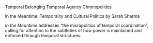 
Temporal Belonging 
Temporal Agency 
Chronopolitics 


In the Meantime: Temporality and Cultural Politics by Sarah Sharma

_In the Meantime_ addresses “the micropolitics of temporal coordination”, calling for attention to the subtleties of how power is maintained and enforced through temporal structures.